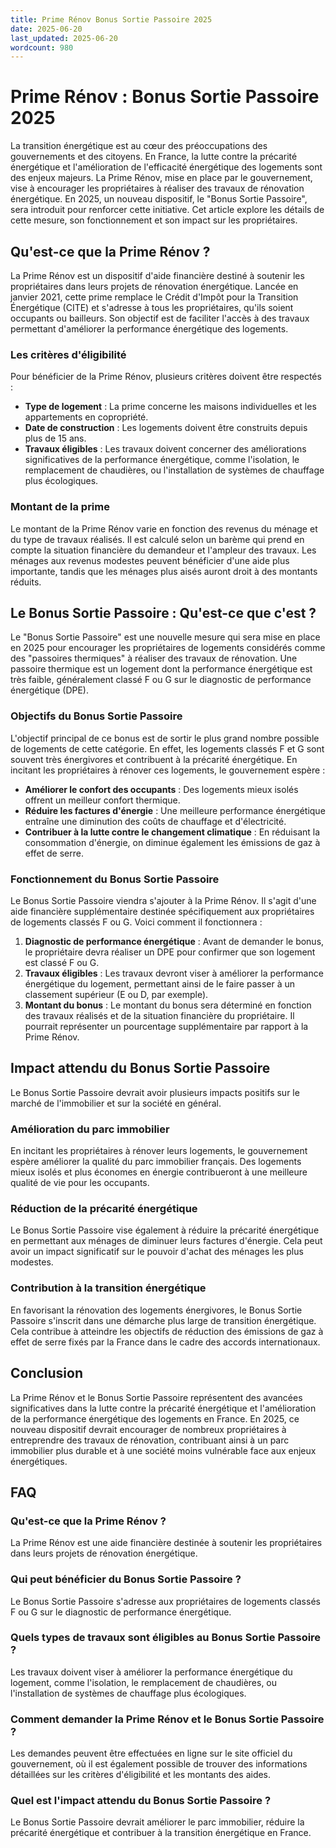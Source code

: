 ```yaml
---
title: Prime Rénov Bonus Sortie Passoire 2025
date: 2025-06-20
last_updated: 2025-06-20
wordcount: 980
---
```


# Prime Rénov : Bonus Sortie Passoire 2025

La transition énergétique est au cœur des préoccupations des gouvernements et des citoyens. En France, la lutte contre la précarité énergétique et l'amélioration de l'efficacité énergétique des logements sont des enjeux majeurs. La Prime Rénov, mise en place par le gouvernement, vise à encourager les propriétaires à réaliser des travaux de rénovation énergétique. En 2025, un nouveau dispositif, le "Bonus Sortie Passoire", sera introduit pour renforcer cette initiative. Cet article explore les détails de cette mesure, son fonctionnement et son impact sur les propriétaires.

## Qu'est-ce que la Prime Rénov ?

La Prime Rénov est un dispositif d'aide financière destiné à soutenir les propriétaires dans leurs projets de rénovation énergétique. Lancée en janvier 2021, cette prime remplace le Crédit d'Impôt pour la Transition Énergétique (CITE) et s'adresse à tous les propriétaires, qu'ils soient occupants ou bailleurs. Son objectif est de faciliter l'accès à des travaux permettant d'améliorer la performance énergétique des logements.

### Les critères d'éligibilité

Pour bénéficier de la Prime Rénov, plusieurs critères doivent être respectés :

- **Type de logement** : La prime concerne les maisons individuelles et les appartements en copropriété.
- **Date de construction** : Les logements doivent être construits depuis plus de 15 ans.
- **Travaux éligibles** : Les travaux doivent concerner des améliorations significatives de la performance énergétique, comme l'isolation, le remplacement de chaudières, ou l'installation de systèmes de chauffage plus écologiques.

### Montant de la prime

Le montant de la Prime Rénov varie en fonction des revenus du ménage et du type de travaux réalisés. Il est calculé selon un barème qui prend en compte la situation financière du demandeur et l'ampleur des travaux. Les ménages aux revenus modestes peuvent bénéficier d'une aide plus importante, tandis que les ménages plus aisés auront droit à des montants réduits.

## Le Bonus Sortie Passoire : Qu'est-ce que c'est ?

Le "Bonus Sortie Passoire" est une nouvelle mesure qui sera mise en place en 2025 pour encourager les propriétaires de logements considérés comme des "passoires thermiques" à réaliser des travaux de rénovation. Une passoire thermique est un logement dont la performance énergétique est très faible, généralement classé F ou G sur le diagnostic de performance énergétique (DPE).

### Objectifs du Bonus Sortie Passoire

L'objectif principal de ce bonus est de sortir le plus grand nombre possible de logements de cette catégorie. En effet, les logements classés F et G sont souvent très énergivores et contribuent à la précarité énergétique. En incitant les propriétaires à rénover ces logements, le gouvernement espère :

- **Améliorer le confort des occupants** : Des logements mieux isolés offrent un meilleur confort thermique.
- **Réduire les factures d'énergie** : Une meilleure performance énergétique entraîne une diminution des coûts de chauffage et d'électricité.
- **Contribuer à la lutte contre le changement climatique** : En réduisant la consommation d'énergie, on diminue également les émissions de gaz à effet de serre.

### Fonctionnement du Bonus Sortie Passoire

Le Bonus Sortie Passoire viendra s'ajouter à la Prime Rénov. Il s'agit d'une aide financière supplémentaire destinée spécifiquement aux propriétaires de logements classés F ou G. Voici comment il fonctionnera :

1. **Diagnostic de performance énergétique** : Avant de demander le bonus, le propriétaire devra réaliser un DPE pour confirmer que son logement est classé F ou G.
2. **Travaux éligibles** : Les travaux devront viser à améliorer la performance énergétique du logement, permettant ainsi de le faire passer à un classement supérieur (E ou D, par exemple).
3. **Montant du bonus** : Le montant du bonus sera déterminé en fonction des travaux réalisés et de la situation financière du propriétaire. Il pourrait représenter un pourcentage supplémentaire par rapport à la Prime Rénov.

## Impact attendu du Bonus Sortie Passoire

Le Bonus Sortie Passoire devrait avoir plusieurs impacts positifs sur le marché de l'immobilier et sur la société en général.

### Amélioration du parc immobilier

En incitant les propriétaires à rénover leurs logements, le gouvernement espère améliorer la qualité du parc immobilier français. Des logements mieux isolés et plus économes en énergie contribueront à une meilleure qualité de vie pour les occupants.

### Réduction de la précarité énergétique

Le Bonus Sortie Passoire vise également à réduire la précarité énergétique en permettant aux ménages de diminuer leurs factures d'énergie. Cela peut avoir un impact significatif sur le pouvoir d'achat des ménages les plus modestes.

### Contribution à la transition énergétique

En favorisant la rénovation des logements énergivores, le Bonus Sortie Passoire s'inscrit dans une démarche plus large de transition énergétique. Cela contribue à atteindre les objectifs de réduction des émissions de gaz à effet de serre fixés par la France dans le cadre des accords internationaux.

## Conclusion

La Prime Rénov et le Bonus Sortie Passoire représentent des avancées significatives dans la lutte contre la précarité énergétique et l'amélioration de la performance énergétique des logements en France. En 2025, ce nouveau dispositif devrait encourager de nombreux propriétaires à entreprendre des travaux de rénovation, contribuant ainsi à un parc immobilier plus durable et à une société moins vulnérable face aux enjeux énergétiques.

## FAQ

### Qu'est-ce que la Prime Rénov ?

La Prime Rénov est une aide financière destinée à soutenir les propriétaires dans leurs projets de rénovation énergétique.

### Qui peut bénéficier du Bonus Sortie Passoire ?

Le Bonus Sortie Passoire s'adresse aux propriétaires de logements classés F ou G sur le diagnostic de performance énergétique.

### Quels types de travaux sont éligibles au Bonus Sortie Passoire ?

Les travaux doivent viser à améliorer la performance énergétique du logement, comme l'isolation, le remplacement de chaudières, ou l'installation de systèmes de chauffage plus écologiques.

### Comment demander la Prime Rénov et le Bonus Sortie Passoire ?

Les demandes peuvent être effectuées en ligne sur le site officiel du gouvernement, où il est également possible de trouver des informations détaillées sur les critères d'éligibilité et les montants des aides.

### Quel est l'impact attendu du Bonus Sortie Passoire ?

Le Bonus Sortie Passoire devrait améliorer le parc immobilier, réduire la précarité énergétique et contribuer à la transition énergétique en France.